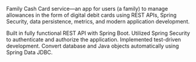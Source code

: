 Family Cash Card service—an app for users (a family) to manage allowances in the form of digital debit cards using REST APIs, Spring Security, data persistence, metrics, and modern application development.

Built in fully functional REST API with Spring Boot.
Utilized Spring Security to authenticate and authorize the application.
Implemented test-driven development.
Convert database and Java objects automatically using Spring Data JDBC.
